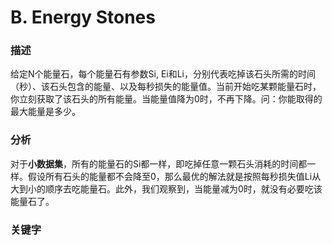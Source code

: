 # B. Energy Stones

### 描述

给定N个能量石，每个能量石有参数Si, Ei和Li，分别代表吃掉该石头所需的时间（秒）、该石头包含的能量、以及每秒损失的能量值。当前开始吃某颗能量石时，你立刻获取了该石头的所有能量。当能量值降为0时，不再下降。问：你能取得的最大能量是多少。

### 分析

对于**小数据集**，所有的能量石的Si都一样，即吃掉任意一颗石头消耗的时间都一样。假设所有石头的能量都不会降至0，那么最优的解法就是按照每秒损失值Li从大到小的顺序去吃能量石。此外，我们观察到，当能量减为0时，就没有必要吃该能量石了。



### 关键字





